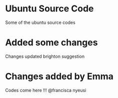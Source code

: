 # Ubuntu Source Code
Some of the ubuntu source codes


# Added some changes
Changes updated
brighton suggestion


# Changes added by Emma
Codes come here !!! @francisca nyeusi